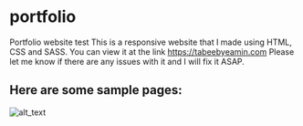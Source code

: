 # portfolio
Portfolio website test
This is a responsive website that I made using HTML, CSS and SASS. You can view it at the link https://tabeebyeamin.com
Please let me know if there are any issues with it and I will fix it ASAP.

## Here are some sample pages:
![alt_text](https://i.imgur.com/8GMW1Aw.jpg)
